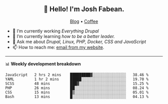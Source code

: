 <h2 align="center">👋 Hello! I'm Josh Fabean.</h2>
<p align="center">
  <a href="https://joshfabean.com">Blog</a> •
  <a href="https://www.buymeacoffee.com/LSxne6Yr4">Coffee</a>
</p>

- 🔭 I’m currently working *Everything Drupal*
- 🌱 I’m currently learning *how to be a better leader.*
- 💬 Ask me about *Drupal, Linux, PHP, Docker, CSS and JavaScript*
- 📫 How to reach me: [email from my website](https://joshfabean.com).

-------

📊 **Weekly development breakdown**
<!--START_SECTION:waka-->

```text
JavaScript   2 hrs 2 mins    █████████▓░░░░░░░░░░░░░░░   38.46 %
YAML         1 hr 2 mins     █████░░░░░░░░░░░░░░░░░░░░   19.70 %
SCSS         48 mins         ███▓░░░░░░░░░░░░░░░░░░░░░   15.25 %
PHP          26 mins         ██░░░░░░░░░░░░░░░░░░░░░░░   08.24 %
CSS          15 mins         █▒░░░░░░░░░░░░░░░░░░░░░░░   05.01 %
Bash         13 mins         █░░░░░░░░░░░░░░░░░░░░░░░░   04.13 %
```

<!--END_SECTION:waka-->

<!--
**fabean/fabean** is a ✨ _special_ ✨ repository because its `README.md` (this file) appears on your GitHub profile.

Here are some ideas to get you started:

- 🔭 I’m currently working on ...
- 🌱 I’m currently learning ...
- 👯 I’m looking to collaborate on ...
- 🤔 I’m looking for help with ...
- 💬 Ask me about ...
- 📫 How to reach me: ...
- 😄 Pronouns: ...
- ⚡ Fun fact: ...
-->
